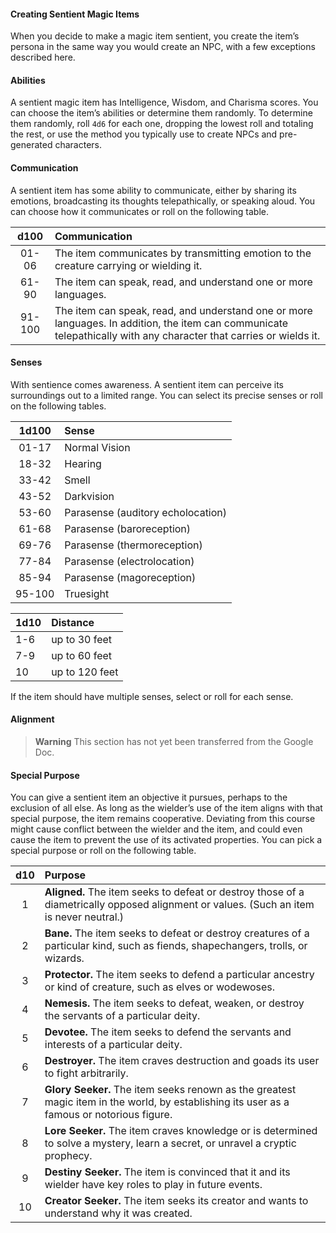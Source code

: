 #### Creating Sentient Magic Items

When you decide to make a magic item sentient, you create the item’s persona in the same way you would create an NPC, with a few exceptions described here.

#### Abilities

A sentient magic item has Intelligence, Wisdom, and Charisma scores.
You can choose the item’s abilities or determine them randomly.
To determine them randomly, roll `4d6` for each one, dropping the lowest roll and totaling the rest, or use the method you typically use to create NPCs and pre-generated characters.

#### Communication

A sentient item has some ability to communicate, either by sharing its emotions, broadcasting its thoughts telepathically, or speaking aloud.
You can choose how it communicates or roll on the following table.

|  d100  | Communication                                                                                                                                                      |
|:------:|:-------------------------------------------------------------------------------------------------------------------------------------------------------------------|
| 01-06  | The item communicates by transmitting emotion to the creature carrying or wielding it.                                                                             |
| 61-90  | The item can speak, read, and understand one or more languages.                                                                                                    |
| 91-100 | The item can speak, read, and understand one or more languages. In addition, the item can communicate telepathically with any character that carries or wields it. |

#### Senses

With sentience comes awareness.
A sentient item can perceive its surroundings out to a limited range.
You can select its precise senses or roll on the following tables.

|  1d100 | Sense                               |
|:------:|:------------------------------------|
| 01-17  | Normal Vision                       |
| 18-32  | Hearing                             |
| 33-42  | Smell                               |
| 43-52  | Darkvision                          |
| 53-60  | Parasense (auditory echolocation)   |
| 61-68  | Parasense (baroreception)           |
| 69-76  | Parasense (thermoreception)         |
| 77-84  | Parasense (electrolocation)         |
| 85-94  | Parasense (magoreception)           |
| 95-100 | Truesight                           |

| 1d10 | Distance       |
|:-----|:---------------|
|  1-6 | up to 30 feet  |
|  7-9 | up to 60 feet  |
|   10 | up to 120 feet |

If the item should have multiple senses, select or roll for each sense.

#### Alignment

> **Warning**
> This section has not yet been transferred from the Google Doc.

#### Special Purpose

You can give a sentient item an objective it pursues, perhaps to the exclusion of all else.
As long as the wielder’s use of the item aligns with that special purpose, the item remains cooperative.
Deviating from this course might cause conflict between the wielder and the item, and could even cause the item to prevent the use of its activated properties.
You can pick a special purpose or roll on the following table.

| d10 | Purpose                                                                                                                                    |
|:---:|:-------------------------------------------------------------------------------------------------------------------------------------------|
|  1  | **Aligned.** The item seeks to defeat or destroy those of a diametrically opposed alignment or values. (Such an item is never neutral.)    |
|  2  | **Bane.** The item seeks to defeat or destroy creatures of a particular kind, such as fiends, shapechangers, trolls, or wizards.           |
|  3  | **Protector.** The item seeks to defend a particular ancestry or kind of creature, such as elves or wodewoses.                             |
|  4  | **Nemesis.** The item seeks to defeat, weaken, or destroy the servants of a particular deity.                                              |
|  5  | **Devotee.** The item seeks to defend the servants and interests of a particular deity.                                                    |
|  6  | **Destroyer.** The item craves destruction and goads its user to fight arbitrarily.                                                        |
|  7  | **Glory Seeker.** The item seeks renown as the greatest magic item in the world, by establishing its user as a famous or notorious figure. |
|  8  | **Lore Seeker.** The item craves knowledge or is determined to solve a mystery, learn a secret, or unravel a cryptic prophecy.             |
|  9  | **Destiny Seeker.** The item is convinced that it and its wielder have key roles to play in future events.                                 |
| 10  | **Creator Seeker.** The item seeks its creator and wants to understand why it was created.                                                 |
